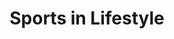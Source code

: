 ---
layout: category
category: sports
title: Sports in Lifestyle
description: Sports are competitive physical activities that are played individually or as part of a team, often for entertainment or exercise.
permalink: /sports/
---